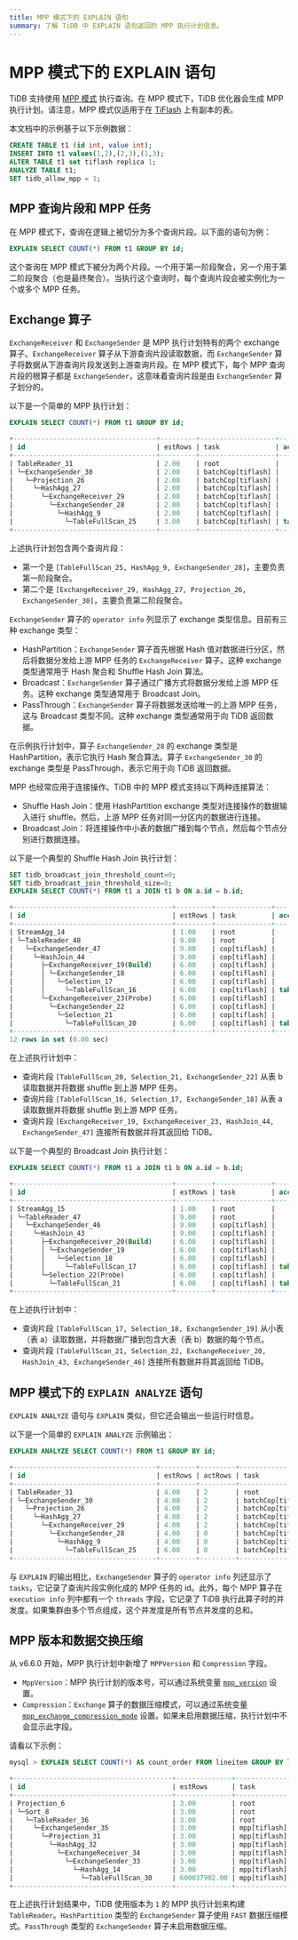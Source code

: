 ```yaml
---
title: MPP 模式下的 EXPLAIN 语句
summary: 了解 TiDB 中 EXPLAIN 语句返回的 MPP 执行计划信息。
---
```


# MPP 模式下的 EXPLAIN 语句

TiDB 支持使用 [MPP 模式](/tiflash/use-tiflash-mpp-mode.md) 执行查询。在 MPP 模式下，TiDB 优化器会生成 MPP 执行计划。请注意，MPP 模式仅适用于在 [TiFlash](/tiflash/tiflash-overview.md) 上有副本的表。

本文档中的示例基于以下示例数据：


```sql
CREATE TABLE t1 (id int, value int);
INSERT INTO t1 values(1,2),(2,3),(1,3);
ALTER TABLE t1 set tiflash replica 1;
ANALYZE TABLE t1;
SET tidb_allow_mpp = 1;
```

## MPP 查询片段和 MPP 任务

在 MPP 模式下，查询在逻辑上被切分为多个查询片段。以下面的语句为例：


```sql
EXPLAIN SELECT COUNT(*) FROM t1 GROUP BY id;
```

这个查询在 MPP 模式下被分为两个片段。一个用于第一阶段聚合，另一个用于第二阶段聚合（也是最终聚合）。当执行这个查询时，每个查询片段会被实例化为一个或多个 MPP 任务。

## Exchange 算子

`ExchangeReceiver` 和 `ExchangeSender` 是 MPP 执行计划特有的两个 exchange 算子。`ExchangeReceiver` 算子从下游查询片段读取数据，而 `ExchangeSender` 算子将数据从下游查询片段发送到上游查询片段。在 MPP 模式下，每个 MPP 查询片段的根算子都是 `ExchangeSender`，这意味着查询片段是由 `ExchangeSender` 算子划分的。

以下是一个简单的 MPP 执行计划：


```sql
EXPLAIN SELECT COUNT(*) FROM t1 GROUP BY id;
```

```sql
+------------------------------------+---------+-------------------+---------------+----------------------------------------------------+
| id                                 | estRows | task              | access object | operator info                                      |
+------------------------------------+---------+-------------------+---------------+----------------------------------------------------+
| TableReader_31                     | 2.00    | root              |               | data:ExchangeSender_30                             |
| └─ExchangeSender_30                | 2.00    | batchCop[tiflash] |               | ExchangeType: PassThrough                          |
|   └─Projection_26                  | 2.00    | batchCop[tiflash] |               | Column#4                                           |
|     └─HashAgg_27                   | 2.00    | batchCop[tiflash] |               | group by:test.t1.id, funcs:sum(Column#7)->Column#4 |
|       └─ExchangeReceiver_29        | 2.00    | batchCop[tiflash] |               |                                                    |
|         └─ExchangeSender_28        | 2.00    | batchCop[tiflash] |               | ExchangeType: HashPartition, Hash Cols: test.t1.id |
|           └─HashAgg_9              | 2.00    | batchCop[tiflash] |               | group by:test.t1.id, funcs:count(1)->Column#7      |
|             └─TableFullScan_25     | 3.00    | batchCop[tiflash] | table:t1      | keep order:false                                   |
+------------------------------------+---------+-------------------+---------------+----------------------------------------------------+
```

上述执行计划包含两个查询片段：

* 第一个是 `[TableFullScan_25, HashAgg_9, ExchangeSender_28]`，主要负责第一阶段聚合。
* 第二个是 `[ExchangeReceiver_29, HashAgg_27, Projection_26, ExchangeSender_30]`，主要负责第二阶段聚合。

`ExchangeSender` 算子的 `operator info` 列显示了 exchange 类型信息。目前有三种 exchange 类型：

* HashPartition：`ExchangeSender` 算子首先根据 Hash 值对数据进行分区，然后将数据分发给上游 MPP 任务的 `ExchangeReceiver` 算子。这种 exchange 类型通常用于 Hash 聚合和 Shuffle Hash Join 算法。
* Broadcast：`ExchangeSender` 算子通过广播方式将数据分发给上游 MPP 任务。这种 exchange 类型通常用于 Broadcast Join。
* PassThrough：`ExchangeSender` 算子将数据发送给唯一的上游 MPP 任务，这与 Broadcast 类型不同。这种 exchange 类型通常用于向 TiDB 返回数据。

在示例执行计划中，算子 `ExchangeSender_28` 的 exchange 类型是 HashPartition，表示它执行 Hash 聚合算法。算子 `ExchangeSender_30` 的 exchange 类型是 PassThrough，表示它用于向 TiDB 返回数据。

MPP 也经常应用于连接操作。TiDB 中的 MPP 模式支持以下两种连接算法：

* Shuffle Hash Join：使用 HashPartition exchange 类型对连接操作的数据输入进行 shuffle。然后，上游 MPP 任务对同一分区内的数据进行连接。
* Broadcast Join：将连接操作中小表的数据广播到每个节点，然后每个节点分别进行数据连接。

以下是一个典型的 Shuffle Hash Join 执行计划：


```sql
SET tidb_broadcast_join_threshold_count=0;
SET tidb_broadcast_join_threshold_size=0;
EXPLAIN SELECT COUNT(*) FROM t1 a JOIN t1 b ON a.id = b.id;
```

```sql
+----------------------------------------+---------+--------------+---------------+----------------------------------------------------+
| id                                     | estRows | task         | access object | operator info                                      |
+----------------------------------------+---------+--------------+---------------+----------------------------------------------------+
| StreamAgg_14                           | 1.00    | root         |               | funcs:count(1)->Column#7                           |
| └─TableReader_48                       | 9.00    | root         |               | data:ExchangeSender_47                             |
|   └─ExchangeSender_47                  | 9.00    | cop[tiflash] |               | ExchangeType: PassThrough                          |
|     └─HashJoin_44                      | 9.00    | cop[tiflash] |               | inner join, equal:[eq(test.t1.id, test.t1.id)]     |
|       ├─ExchangeReceiver_19(Build)     | 6.00    | cop[tiflash] |               |                                                    |
|       │ └─ExchangeSender_18            | 6.00    | cop[tiflash] |               | ExchangeType: HashPartition, Hash Cols: test.t1.id |
|       │   └─Selection_17               | 6.00    | cop[tiflash] |               | not(isnull(test.t1.id))                            |
|       │     └─TableFullScan_16         | 6.00    | cop[tiflash] | table:a       | keep order:false                                   |
|       └─ExchangeReceiver_23(Probe)     | 6.00    | cop[tiflash] |               |                                                    |
|         └─ExchangeSender_22            | 6.00    | cop[tiflash] |               | ExchangeType: HashPartition, Hash Cols: test.t1.id |
|           └─Selection_21               | 6.00    | cop[tiflash] |               | not(isnull(test.t1.id))                            |
|             └─TableFullScan_20         | 6.00    | cop[tiflash] | table:b       | keep order:false                                   |
+----------------------------------------+---------+--------------+---------------+----------------------------------------------------+
12 rows in set (0.00 sec)
```

在上述执行计划中：

* 查询片段 `[TableFullScan_20, Selection_21, ExchangeSender_22]` 从表 b 读取数据并将数据 shuffle 到上游 MPP 任务。
* 查询片段 `[TableFullScan_16, Selection_17, ExchangeSender_18]` 从表 a 读取数据并将数据 shuffle 到上游 MPP 任务。
* 查询片段 `[ExchangeReceiver_19, ExchangeReceiver_23, HashJoin_44, ExchangeSender_47]` 连接所有数据并将其返回给 TiDB。

以下是一个典型的 Broadcast Join 执行计划：


```sql
EXPLAIN SELECT COUNT(*) FROM t1 a JOIN t1 b ON a.id = b.id;
```

```sql
+----------------------------------------+---------+--------------+---------------+------------------------------------------------+
| id                                     | estRows | task         | access object | operator info                                  |
+----------------------------------------+---------+--------------+---------------+------------------------------------------------+
| StreamAgg_15                           | 1.00    | root         |               | funcs:count(1)->Column#7                       |
| └─TableReader_47                       | 9.00    | root         |               | data:ExchangeSender_46                         |
|   └─ExchangeSender_46                  | 9.00    | cop[tiflash] |               | ExchangeType: PassThrough                      |
|     └─HashJoin_43                      | 9.00    | cop[tiflash] |               | inner join, equal:[eq(test.t1.id, test.t1.id)] |
|       ├─ExchangeReceiver_20(Build)     | 6.00    | cop[tiflash] |               |                                                |
|       │ └─ExchangeSender_19            | 6.00    | cop[tiflash] |               | ExchangeType: Broadcast                        |
|       │   └─Selection_18               | 6.00    | cop[tiflash] |               | not(isnull(test.t1.id))                        |
|       │     └─TableFullScan_17         | 6.00    | cop[tiflash] | table:a       | keep order:false                               |
|       └─Selection_22(Probe)            | 6.00    | cop[tiflash] |               | not(isnull(test.t1.id))                        |
|         └─TableFullScan_21             | 6.00    | cop[tiflash] | table:b       | keep order:false                               |
+----------------------------------------+---------+--------------+---------------+------------------------------------------------+
```

在上述执行计划中：

* 查询片段 `[TableFullScan_17, Selection_18, ExchangeSender_19]` 从小表（表 a）读取数据，并将数据广播到包含大表（表 b）数据的每个节点。
* 查询片段 `[TableFullScan_21, Selection_22, ExchangeReceiver_20, HashJoin_43, ExchangeSender_46]` 连接所有数据并将其返回给 TiDB。

## MPP 模式下的 `EXPLAIN ANALYZE` 语句

`EXPLAIN ANALYZE` 语句与 `EXPLAIN` 类似，但它还会输出一些运行时信息。

以下是一个简单的 `EXPLAIN ANALYZE` 示例输出：


```sql
EXPLAIN ANALYZE SELECT COUNT(*) FROM t1 GROUP BY id;
```

```sql
+------------------------------------+---------+---------+-------------------+---------------+---------------------------------------------------------------------------------------------------+----------------------------------------------------------------+--------+------+
| id                                 | estRows | actRows | task              | access object | execution info                                                                                    | operator info                                                  | memory | disk |
+------------------------------------+---------+---------+-------------------+---------------+---------------------------------------------------------------------------------------------------+----------------------------------------------------------------+--------+------+
| TableReader_31                     | 4.00    | 2       | root              |               | time:44.5ms, loops:2, cop_task: {num: 1, max: 0s, proc_keys: 0, copr_cache_hit_ratio: 0.00}       | data:ExchangeSender_30                                         | N/A    | N/A  |
| └─ExchangeSender_30                | 4.00    | 2       | batchCop[tiflash] |               | tiflash_task:{time:16.5ms, loops:1, threads:1}                                                    | ExchangeType: PassThrough, tasks: [2, 3, 4]                    | N/A    | N/A  |
|   └─Projection_26                  | 4.00    | 2       | batchCop[tiflash] |               | tiflash_task:{time:16.5ms, loops:1, threads:1}                                                    | Column#4                                                       | N/A    | N/A  |
|     └─HashAgg_27                   | 4.00    | 2       | batchCop[tiflash] |               | tiflash_task:{time:16.5ms, loops:1, threads:1}                                                    | group by:test.t1.id, funcs:sum(Column#7)->Column#4             | N/A    | N/A  |
|       └─ExchangeReceiver_29        | 4.00    | 2       | batchCop[tiflash] |               | tiflash_task:{time:14.5ms, loops:1, threads:20}                                                   |                                                                | N/A    | N/A  |
|         └─ExchangeSender_28        | 4.00    | 0       | batchCop[tiflash] |               | tiflash_task:{time:9.49ms, loops:0, threads:0}                                                    | ExchangeType: HashPartition, Hash Cols: test.t1.id, tasks: [1] | N/A    | N/A  |
|           └─HashAgg_9              | 4.00    | 0       | batchCop[tiflash] |               | tiflash_task:{time:9.49ms, loops:0, threads:0}                                                    | group by:test.t1.id, funcs:count(1)->Column#7                  | N/A    | N/A  |
|             └─TableFullScan_25     | 6.00    | 0       | batchCop[tiflash] | table:t1      | tiflash_task:{time:9.49ms, loops:0, threads:0}, tiflash_scan:{dtfile:{total_scanned_packs:1,...}} | keep order:false                                               | N/A    | N/A  |
+------------------------------------+---------+---------+-------------------+---------------+---------------------------------------------------------------------------------------------------+----------------------------------------------------------------+--------+------+
```

与 `EXPLAIN` 的输出相比，`ExchangeSender` 算子的 `operator info` 列还显示了 `tasks`，它记录了查询片段实例化成的 MPP 任务的 id。此外，每个 MPP 算子在 `execution info` 列中都有一个 `threads` 字段，它记录了 TiDB 执行此算子时的并发度。如果集群由多个节点组成，这个并发度是所有节点并发度的总和。

## MPP 版本和数据交换压缩

从 v6.6.0 开始，MPP 执行计划中新增了 `MPPVersion` 和 `Compression` 字段。

- `MppVersion`：MPP 执行计划的版本号，可以通过系统变量 [`mpp_version`](/system-variables.md#mpp_version-new-in-v660) 设置。
- `Compression`：`Exchange` 算子的数据压缩模式，可以通过系统变量 [`mpp_exchange_compression_mode`](/system-variables.md#mpp_exchange_compression_mode-new-in-v660) 设置。如果未启用数据压缩，执行计划中不会显示此字段。

请看以下示例：

```sql
mysql > EXPLAIN SELECT COUNT(*) AS count_order FROM lineitem GROUP BY l_returnflag, l_linestatus ORDER BY l_returnflag, l_linestatus;

+----------------------------------------+--------------+--------------+----------------+--------------------------------------------------------------------------------------------------------------------------------------------------------------------------------------------------------------------------------------------------------------------------------------+
| id                                     | estRows      | task         | access object  | operator info                                                                                                                                                                                                                                                                        |
+----------------------------------------+--------------+--------------+----------------+--------------------------------------------------------------------------------------------------------------------------------------------------------------------------------------------------------------------------------------------------------------------------------------+
| Projection_6                           | 3.00         | root         |                | Column#18                                                                                                                                                                                                                                                                            |
| └─Sort_8                               | 3.00         | root         |                | tpch100.lineitem.l_returnflag, tpch100.lineitem.l_linestatus                                                                                                                                                                                                                         |
|   └─TableReader_36                     | 3.00         | root         |                | MppVersion: 1, data:ExchangeSender_35                                                                                                                                                                                                                                                |
|     └─ExchangeSender_35                | 3.00         | mpp[tiflash] |                | ExchangeType: PassThrough                                                                                                                                                                                                                                                            |
|       └─Projection_31                  | 3.00         | mpp[tiflash] |                | Column#18, tpch100.lineitem.l_returnflag, tpch100.lineitem.l_linestatus                                                                                                                                                                                                              |
|         └─HashAgg_32                   | 3.00         | mpp[tiflash] |                | group by:tpch100.lineitem.l_linestatus, tpch100.lineitem.l_returnflag, funcs:sum(Column#23)->Column#18, funcs:firstrow(tpch100.lineitem.l_returnflag)->tpch100.lineitem.l_returnflag, funcs:firstrow(tpch100.lineitem.l_linestatus)->tpch100.lineitem.l_linestatus, stream_count: 20 |
|           └─ExchangeReceiver_34        | 3.00         | mpp[tiflash] |                | stream_count: 20                                                                                                                                                                                                                                                                     |
|             └─ExchangeSender_33        | 3.00         | mpp[tiflash] |                | ExchangeType: HashPartition, Compression: FAST, Hash Cols: [name: tpch100.lineitem.l_returnflag, collate: utf8mb4_bin], [name: tpch100.lineitem.l_linestatus, collate: utf8mb4_bin], stream_count: 20                                                                                |
|               └─HashAgg_14             | 3.00         | mpp[tiflash] |                | group by:tpch100.lineitem.l_linestatus, tpch100.lineitem.l_returnflag, funcs:count(1)->Column#23                                                                                                                                                                                     |
|                 └─TableFullScan_30     | 600037902.00 | mpp[tiflash] | table:lineitem | keep order:false                                                                                                                                                                                                                                                                     |
+----------------------------------------+--------------+--------------+----------------+--------------------------------------------------------------------------------------------------------------------------------------------------------------------------------------------------------------------------------------------------------------------------------------+
```

在上述执行计划结果中，TiDB 使用版本为 `1` 的 MPP 执行计划来构建 `TableReader`。`HashPartition` 类型的 `ExchangeSender` 算子使用 `FAST` 数据压缩模式。`PassThrough` 类型的 `ExchangeSender` 算子未启用数据压缩。
